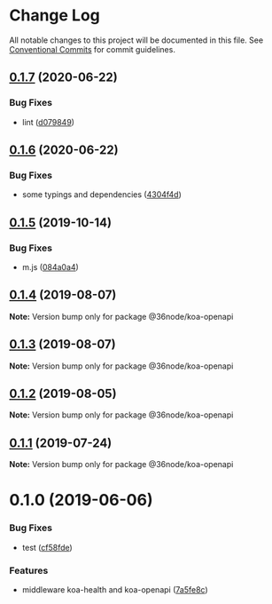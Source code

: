 # Change Log

All notable changes to this project will be documented in this file.
See [Conventional Commits](https://conventionalcommits.org) for commit guidelines.

## [0.1.7](https://github.com/36node/sketch/compare/@36node/koa-openapi@0.1.6...@36node/koa-openapi@0.1.7) (2020-06-22)


### Bug Fixes

* lint ([d079849](https://github.com/36node/sketch/commit/d079849))





## [0.1.6](https://github.com/36node/sketch/compare/@36node/koa-openapi@0.1.5...@36node/koa-openapi@0.1.6) (2020-06-22)


### Bug Fixes

* some typings and dependencies ([4304f4d](https://github.com/36node/sketch/commit/4304f4d))





## [0.1.5](https://github.com/36node/sketch/compare/@36node/koa-openapi@0.1.4...@36node/koa-openapi@0.1.5) (2019-10-14)


### Bug Fixes

* m.js ([084a0a4](https://github.com/36node/sketch/commit/084a0a4))





## [0.1.4](https://github.com/36node/sketch/compare/@36node/koa-openapi@0.1.3...@36node/koa-openapi@0.1.4) (2019-08-07)

**Note:** Version bump only for package @36node/koa-openapi





## [0.1.3](https://github.com/36node/sketch/compare/@36node/koa-openapi@0.1.2...@36node/koa-openapi@0.1.3) (2019-08-07)

**Note:** Version bump only for package @36node/koa-openapi





## [0.1.2](https://github.com/36node/sketch/compare/@36node/koa-openapi@0.1.1...@36node/koa-openapi@0.1.2) (2019-08-05)

**Note:** Version bump only for package @36node/koa-openapi





## [0.1.1](https://github.com/36node/sketch/compare/@36node/koa-openapi@0.1.0...@36node/koa-openapi@0.1.1) (2019-07-24)

**Note:** Version bump only for package @36node/koa-openapi





# 0.1.0 (2019-06-06)


### Bug Fixes

* test ([cf58fde](https://github.com/36node/sketch/commit/cf58fde))


### Features

* middleware koa-health and koa-openapi ([7a5fe8c](https://github.com/36node/sketch/commit/7a5fe8c))
